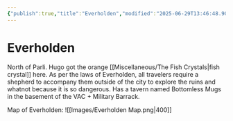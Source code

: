```yaml
---
{"publish":true,"title":"Everholden","modified":"2025-06-29T13:46:48.901-07:00","cssclasses":""}
---
```




# Everholden

North of Parli. Hugo got the orange [[Miscellaneous/The Fish Crystals\|fish crystal]] here.
As per the laws of Everholden, all travelers require a shepherd to accompany them outside of the city to explore the ruins and whatnot because it is so dangerous. Has a tavern named Bottomless Mugs in the basement of the VAC + Military Barrack.

Map of Everholden: 
![[Images/Everholden Map.png|400]]